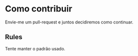 # Como contribuir

Envie-me um pull-request e juntos decidiremos como continuar.

## Rules

Tente manter o padrão usado.
